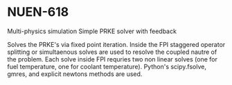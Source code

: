 # NUEN-618
Multi-physics simulation
Simple PRKE solver with feedback

Solves the PRKE's via fixed point iteration. Inside the FPI staggered operator splitting or simultaenous solves are used to resolve the coupled nautre of the problem.
Each solve inside FPI requries two non linear solves (one for fuel temperature, one for coolant temperature). Python's scipy.fsolve, gmres, and explicit newtons methods are used.
